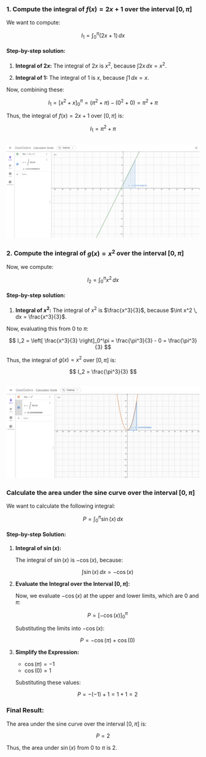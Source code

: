 ### 1. Compute the integral of $f(x) = 2x + 1$ over the interval $[0, \pi]$

We want to compute:

$$
I_1 = \int_0^\pi (2x + 1) \, dx
$$

#### Step-by-step solution:

1. **Integral of $2x$:**
   The integral of $2x$ is $x^2$, because $\int 2x \, dx = x^2$.
   
2. **Integral of $1$:**
   The integral of $1$ is $x$, because $\int 1 \, dx = x$.

Now, combining these:

$$
I_1 = \left[ x^2 + x \right]_0^\pi = \left( \pi^2 + \pi \right) - (0^2 + 0) = \pi^2 + \pi
$$

Thus, the integral of $f(x) = 2x + 1$ over $[0, \pi]$ is:

$$
I_1 = \pi^2 + \pi
$$

![alt text](image.png)
---

### 2. Compute the integral of $g(x) = x^2$ over the interval $[0, \pi]$

Now, we compute:

$$
I_2 = \int_0^\pi x^2 \, dx
$$

#### Step-by-step solution:

1. **Integral of $x^2$:**
   The integral of $x^2$ is $\frac{x^3}{3}$, because $\int x^2 \, dx = \frac{x^3}{3}$.

Now, evaluating this from 0 to $\pi$:

$$
I_2 = \left[ \frac{x^3}{3} \right]_0^\pi = \frac{\pi^3}{3} - 0 = \frac{\pi^3}{3}
$$

Thus, the integral of $g(x) = x^2$ over $[0, \pi]$ is:

$$
I_2 = \frac{\pi^3}{3}
$$

![alt text](image-1.png)
---

### Calculate the area under the sine curve over the interval $[0, \pi]$

We want to calculate the following integral:

$$
P = \int_0^\pi \sin(x) \, dx
$$

#### Step-by-step Solution:

1. **Integral of $\sin(x)$:**

   The integral of $\sin(x)$ is $-\cos(x)$, because:

   $$
   \int \sin(x) \, dx = -\cos(x)
   $$

2. **Evaluate the Integral over the Interval $[0, \pi]$:**

   Now, we evaluate $-\cos(x)$ at the upper and lower limits, which are 0 and $\pi$:

   $$
   P = \left[ -\cos(x) \right]_0^\pi
   $$

   Substituting the limits into $-\cos(x)$:

   $$
   P = -\cos(\pi) + \cos(0)
   $$

3. **Simplify the Expression:**

   - $\cos(\pi) = -1$
   - $\cos(0) = 1$

   Substituting these values:

   $$
   P = -(-1) + 1 = 1 + 1 = 2
   $$

### Final Result:

The area under the sine curve over the interval $[0, \pi]$ is:

$$
P = 2
$$

Thus, the area under $\sin(x)$ from 0 to $\pi$ is 2.
